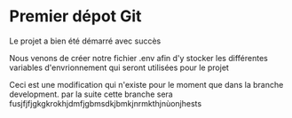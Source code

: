 # Premier dépot Git

Le projet a bien été démarré avec succès

Nous venons de créer notre fichier .env afin d'y stocker les différentes variables d'envrionnement qui seront utilisées pour le projet

Ceci est une modification qui n'existe pour le moment que dans la branche development. par la suite cette branche sera fusjfjfjgkgkrokhjdmfjgbmsdkjbmkjnrmkthjnùonjhests